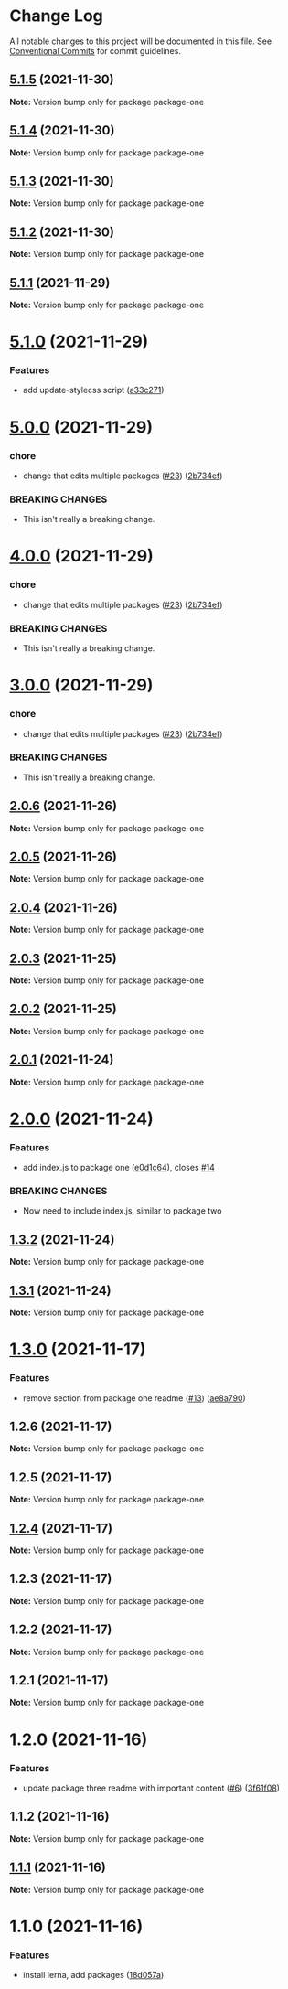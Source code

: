 # Change Log

All notable changes to this project will be documented in this file.
See [Conventional Commits](https://conventionalcommits.org) for commit guidelines.

## [5.1.5](https://github.com/mikachan/semantic-release-test/compare/package-one@5.1.4...package-one@5.1.5) (2021-11-30)

**Note:** Version bump only for package package-one





## [5.1.4](https://github.com/mikachan/semantic-release-test/compare/package-one@5.1.3...package-one@5.1.4) (2021-11-30)

**Note:** Version bump only for package package-one





## [5.1.3](https://github.com/mikachan/semantic-release-test/compare/package-one@5.1.0...package-one@5.1.3) (2021-11-30)

**Note:** Version bump only for package package-one





## [5.1.2](https://github.com/mikachan/semantic-release-test/compare/package-one@5.1.0...package-one@5.1.2) (2021-11-30)

**Note:** Version bump only for package package-one





## [5.1.1](https://github.com/mikachan/semantic-release-test/compare/package-one@5.1.0...package-one@5.1.1) (2021-11-29)

**Note:** Version bump only for package package-one





# [5.1.0](https://github.com/mikachan/semantic-release-test/compare/package-one@5.0.0...package-one@5.1.0) (2021-11-29)


### Features

* add update-stylecss script ([a33c271](https://github.com/mikachan/semantic-release-test/commit/a33c271bd0b595bf04d6ddb0a235a36fd5e6d6b2))





# [5.0.0](https://github.com/mikachan/semantic-release-test/compare/package-one@2.0.1...package-one@5.0.0) (2021-11-29)


### chore

* change that edits multiple packages ([#23](https://github.com/mikachan/semantic-release-test/issues/23)) ([2b734ef](https://github.com/mikachan/semantic-release-test/commit/2b734ef72f0d90658deca759d19322c4eacdffd2))


### BREAKING CHANGES

* This isn't really a breaking change.





# [4.0.0](https://github.com/mikachan/semantic-release-test/compare/package-one@2.0.1...package-one@4.0.0) (2021-11-29)


### chore

* change that edits multiple packages ([#23](https://github.com/mikachan/semantic-release-test/issues/23)) ([2b734ef](https://github.com/mikachan/semantic-release-test/commit/2b734ef72f0d90658deca759d19322c4eacdffd2))


### BREAKING CHANGES

* This isn't really a breaking change.





# [3.0.0](https://github.com/mikachan/semantic-release-test/compare/package-one@2.0.1...package-one@3.0.0) (2021-11-29)


### chore

* change that edits multiple packages ([#23](https://github.com/mikachan/semantic-release-test/issues/23)) ([2b734ef](https://github.com/mikachan/semantic-release-test/commit/2b734ef72f0d90658deca759d19322c4eacdffd2))


### BREAKING CHANGES

* This isn't really a breaking change.





## [2.0.6](https://github.com/mikachan/semantic-release-test/compare/package-one@2.0.1...package-one@2.0.6) (2021-11-26)

**Note:** Version bump only for package package-one





## [2.0.5](https://github.com/mikachan/semantic-release-test/compare/package-one@2.0.1...package-one@2.0.5) (2021-11-26)

**Note:** Version bump only for package package-one





## [2.0.4](https://github.com/mikachan/semantic-release-test/compare/package-one@2.0.1...package-one@2.0.4) (2021-11-26)

**Note:** Version bump only for package package-one





## [2.0.3](https://github.com/mikachan/semantic-release-test/compare/package-one@2.0.1...package-one@2.0.3) (2021-11-25)

**Note:** Version bump only for package package-one





## [2.0.2](https://github.com/mikachan/semantic-release-test/compare/package-one@2.0.1...package-one@2.0.2) (2021-11-25)

**Note:** Version bump only for package package-one





## [2.0.1](https://github.com/mikachan/semantic-release-test/compare/package-one@2.0.0...package-one@2.0.1) (2021-11-24)

**Note:** Version bump only for package package-one





# [2.0.0](https://github.com/mikachan/semantic-release-test/compare/package-one@1.3.2...package-one@2.0.0) (2021-11-24)


### Features

* add index.js to package one ([e0d1c64](https://github.com/mikachan/semantic-release-test/commit/e0d1c64bb0ff0622f1b5bd6d207e50436e3375bf)), closes [#14](https://github.com/mikachan/semantic-release-test/issues/14)


### BREAKING CHANGES

* Now need to include index.js, similar to package two





## [1.3.2](https://github.com/mikachan/semantic-release-test/compare/package-one@1.3.1...package-one@1.3.2) (2021-11-24)

**Note:** Version bump only for package package-one





## [1.3.1](https://github.com/mikachan/semantic-release-test/compare/package-one@1.3.0...package-one@1.3.1) (2021-11-24)

**Note:** Version bump only for package package-one





# [1.3.0](https://github.com/mikachan/semantic-release-test/compare/package-one@1.2.6...package-one@1.3.0) (2021-11-17)


### Features

* remove section from package one readme ([#13](https://github.com/mikachan/semantic-release-test/issues/13)) ([ae8a790](https://github.com/mikachan/semantic-release-test/commit/ae8a79058e43949f0ad6e3cb20b9244fe11d9732))





## 1.2.6 (2021-11-17)

**Note:** Version bump only for package package-one





## 1.2.5 (2021-11-17)

**Note:** Version bump only for package package-one





## [1.2.4](https://github.com/mikachan/semantic-release-test/compare/package-one@1.2.3...package-one@1.2.4) (2021-11-17)

**Note:** Version bump only for package package-one





## 1.2.3 (2021-11-17)

**Note:** Version bump only for package package-one





## 1.2.2 (2021-11-17)

**Note:** Version bump only for package package-one





## 1.2.1 (2021-11-17)

**Note:** Version bump only for package package-one





# 1.2.0 (2021-11-16)


### Features

* update package three readme with important content ([#6](https://github.com/mikachan/semantic-release-test/issues/6)) ([3f61f08](https://github.com/mikachan/semantic-release-test/commit/3f61f08b2e150cc7b3ba92019b10f266116c5deb))





## 1.1.2 (2021-11-16)

**Note:** Version bump only for package package-one





## [1.1.1](https://github.com/mikachan/semantic-release-test/compare/package-one@1.1.0...package-one@1.1.1) (2021-11-16)

**Note:** Version bump only for package package-one





# 1.1.0 (2021-11-16)


### Features

* install lerna, add packages ([18d057a](https://github.com/mikachan/semantic-release-test/commit/18d057a12fa43e2f1283188849a30a8e676bea1e))
